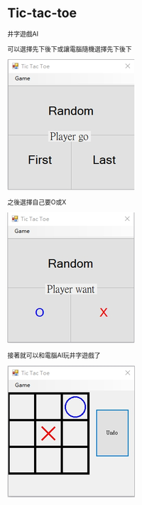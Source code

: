 # Tic-tac-toe
井字遊戲AI

可以選擇先下後下或讓電腦隨機選擇先下後下

![image](https://github.com/jimmy801/Tic-tac-toe/blob/master/ScreenShot/00.jpg)

之後選擇自己要O或X

![image](https://github.com/jimmy801/Tic-tac-toe/blob/master/ScreenShot/01.jpg)


接著就可以和電腦AI玩井字遊戲了

![image](https://github.com/jimmy801/Tic-tac-toe/blob/master/ScreenShot/02.jpg)
